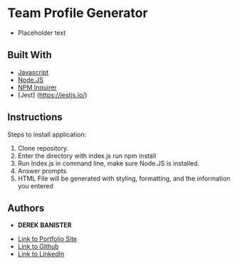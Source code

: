 # Team Profile Generator

* Placeholder text

[]()


## Built With

* [Javascript](https://www.javascript.com/)
* [Node.JS](https://nodejs.org/en/)
* [NPM Inquirer](https://www.npmjs.com/package/inquirer)
* [Jest] (https://jestjs.io/)

## Instructions
Steps to install application:

1. Clone repository.
2. Enter the directory with index.js run npm install
3. Run Index.js in command line, make sure Node.JS is installed.
4. Answer prompts
5. HTML File will be generated with styling, formatting, and the information you entered

## Authors

* **DEREK BANISTER** 

- [Link to Portfolio Site](https://derekbanister.github.io/First-Portfolio/)
- [Link to Github](https://github.com/DerekBanister)
- [Link to LinkedIn](https://www.linkedin.com/in/derek-banister/)

